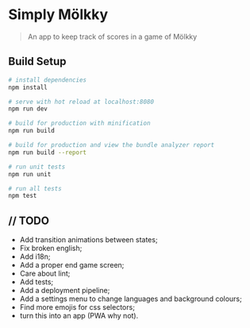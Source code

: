 # Simply Mölkky

> An app to keep track of scores in a game of Mölkky

## Build Setup

``` bash
# install dependencies
npm install

# serve with hot reload at localhost:8080
npm run dev

# build for production with minification
npm run build

# build for production and view the bundle analyzer report
npm run build --report

# run unit tests
npm run unit

# run all tests
npm test
```
## // TODO

 - Add transition animations between states;
 - Fix broken english;
 - Add i18n;
 - Add a proper end game screen;
 - Care about lint;
 - Add tests;
 - Add a deployment pipeline;
 - Add a settings menu to change languages and background colours;
 - Find more emojis for css selectors;
 - turn this into an app (PWA why not).
